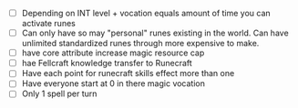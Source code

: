 * [ ] Depending on INT level + vocation equals amount of time you can activate runes
* [ ] Can only have so may "personal" runes existing in the world. Can have unlimited standardized runes through more expensive to make.
* [ ] have core attribute increase magic resource cap
* [ ] hae Fellcraft knowledge transfer to Runecraft
* [ ] Have each point for runecraft skills effect more than one
* [ ] Have everyone start at 0 in there magic vocation
* [ ] Only 1 spell per turn
